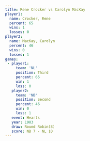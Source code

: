 ```yaml
---
title: Rene Crocker vs Carolyn MacKay
player1:               
  name: Crocker, Rene  
  percent: 65          
  wins: 1              
  losses: 0            
player2:               
  name: MacKay, Carolyn
  percent: 46          
  wins: 0              
  losses: 1            
games:
 - player1:         
     team: 'NL'     
     position: Third
     percent: 65    
     win: 1         
     loss: 0        
   player2:          
     team: 'NB'      
     position: Second
     percent: 46     
     win: 0          
     loss: 1         
   event: Hearts       
   year: 1983          
   draw: Round Robin(8)
   score: NB 7 - NL 10 
---
```

